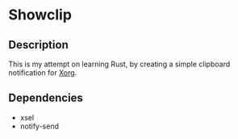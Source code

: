 Showclip
===

## Description

This is my attempt on learning Rust, by creating a simple clipboard notification for [Xorg](https://en.wikipedia.org/wiki/X.Org_Server).

## Dependencies
- xsel
- notify-send
